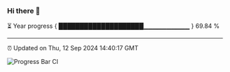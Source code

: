 ### Hi there 👋

⏳ Year progress { ████████████████████▁▁▁▁▁▁▁▁▁▁ } 69.84 %

---

⏰ Updated on Thu, 12 Sep 2024 14:40:17 GMT

![Progress Bar CI](https://github.com/IshwaranRudhara/GIT-ACTION/workflows/Progress%20Bar%20CI/badge.svg)
